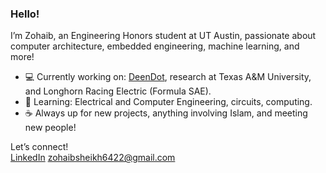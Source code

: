 ### Hello!

I’m Zohaib, an Engineering Honors student at UT Austin, passionate about computer architecture, embedded engineering, machine learning, and more!

- 💻 Currently working on: [DeenDot](https://github.com/zohaib642/deendot), research at Texas A&M University, and Longhorn Racing Electric (Formula SAE).
- 📖 Learning: Electrical and Computer Engineering, circuits, computing.
- ☕ Always up for new projects, anything involving Islam, and meeting new people!

Let’s connect!  
[LinkedIn](https://www.linkedin.com/in/zohaibsheikh642/)
zohaibsheikh6422@gmail.com
